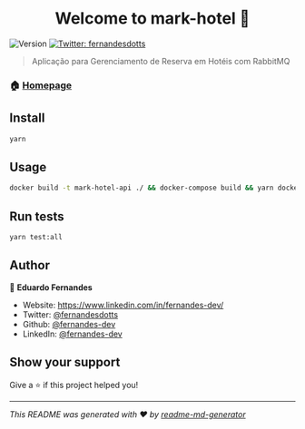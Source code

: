<h1 align="center">Welcome to mark-hotel 👋</h1>
<p>
  <img alt="Version" src="https://img.shields.io/badge/version-1-blue.svg?cacheSeconds=2592000" />
  <a href="https://twitter.com/fernandesdotts" target="_blank">
    <img alt="Twitter: fernandesdotts" src="https://img.shields.io/twitter/follow/fernandesdotts.svg?style=social" />
  </a>
</p>

> Aplicação para Gerenciamento de Reserva em Hotéis com RabbitMQ

### 🏠 [Homepage](https://github.com/fernandes-dev/mark-hotel)

## Install

```sh
yarn
```

## Usage

```sh
docker build -t mark-hotel-api ./ && docker-compose build && yarn docker-compose-up:dev
```

## Run tests

```sh
yarn test:all
```

## Author

👤 **Eduardo Fernandes**

* Website: https://www.linkedin.com/in/fernandes-dev/
* Twitter: [@fernandesdotts](https://twitter.com/fernandesdotts)
* Github: [@fernandes-dev](https://github.com/fernandes-dev)
* LinkedIn: [@fernandes-dev](https://linkedin.com/in/fernandes-dev)

## Show your support

Give a ⭐️ if this project helped you!

***
_This README was generated with ❤️ by [readme-md-generator](https://github.com/kefranabg/readme-md-generator)_
